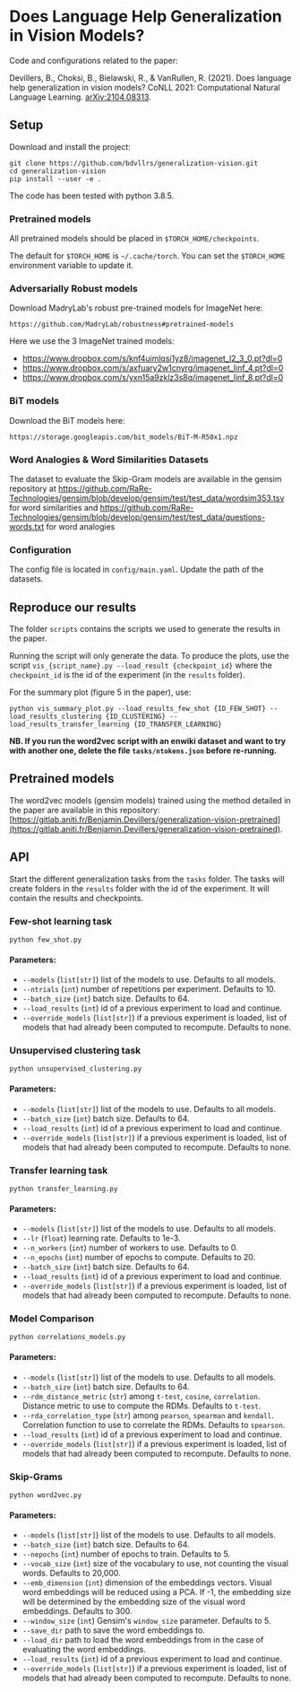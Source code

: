 # Does Language Help Generalization in Vision Models?
Code and configurations related to the paper:

Devillers, B., Choksi, B., Bielawski, R., & VanRullen, R. (2021). Does language help generalization in vision models? CoNLL 2021: Computational Natural Language Learning. [arXiv:2104.08313](https://arxiv.org/abs/2104.08313).

## Setup
Download and install the project:
```
git clone https://github.com/bdvllrs/generalization-vision.git
cd generalization-vision
pip install --user -e .
```

The code has been tested with python 3.8.5.

### Pretrained models
All pretrained models should be placed in `$TORCH_HOME/checkpoints`.

The default for `$TORCH_HOME` is `~/.cache/torch`. You can set the `$TORCH_HOME` environment
variable to update it.

### Adversarially Robust models
Download MadryLab's robust pre-trained models for ImageNet here: 
```
https://github.com/MadryLab/robustness#pretrained-models
```

Here we use the 3 ImageNet trained models:
- https://www.dropbox.com/s/knf4uimlqsi1yz8/imagenet_l2_3_0.pt?dl=0
- https://www.dropbox.com/s/axfuary2w1cnyrg/imagenet_linf_4.pt?dl=0
- https://www.dropbox.com/s/yxn15a9zklz3s8q/imagenet_linf_8.pt?dl=0

### BiT models
Download the BiT models here:
```
https://storage.googleapis.com/bit_models/BiT-M-R50x1.npz
```

### Word Analogies & Word Similarities Datasets
The dataset to evaluate the Skip-Gram models are available in the gensim repository at https://github.com/RaRe-Technologies/gensim/blob/develop/gensim/test/test_data/wordsim353.tsv for word similarities and https://github.com/RaRe-Technologies/gensim/blob/develop/gensim/test/test_data/questions-words.txt for word analogies

### Configuration
The config file is located in `config/main.yaml`. 
Update the path of the datasets.


## Reproduce our results
The folder `scripts` contains the scripts we used to generate the results in the paper.

Running the script will only generate the data. To produce the plots, use the script `vis_{script_name}.py --load_result {checkpoint_id}`
where the `checkpoint_id` is the id of the experiment (in the `results` folder).

For the summary plot (figure 5 in the paper), use:
```
python vis_summary_plot.py --load_results_few_shot {ID_FEW_SHOT} --load_results_clustering {ID_CLUSTERING} --load_results_transfer_learning {ID_TRANSFER_LEARNING}
```

**NB. If you run the word2vec script with an enwiki dataset and want to try with another one, delete the file `tasks/ntokens.json` before re-running.**

## Pretrained models
The word2vec models (gensim models) trained using the method detailed in the paper are available in this repository: 
[https://gitlab.aniti.fr/Benjamin.Devillers/generalization-vision-pretrained](https://gitlab.aniti.fr/Benjamin.Devillers/generalization-vision-pretrained).

## API
Start the different generalization tasks from the `tasks` folder.
The tasks will create folders in the `results` folder with the id of the experiment.
It will contain the results and checkpoints.

### Few-shot learning task
```
python few_shot.py
```
#### Parameters:
- `--models` (`list[str]`) list of the models to use. Defaults to all models.
- `--ntrials` (`int`) number of repetitions per experiment. Defaults to 10.
- `--batch_size` (`int`) batch size. Defaults to 64.
- `--load_results` (`int`) id of a previous experiment to load and continue.
- `--override_models` (`list[str]`) if a previous experiment is loaded, list of models that had already been computed to recompute. Defaults to none. 

### Unsupervised clustering task
```
python unsupervised_clustering.py
```
#### Parameters:
- `--models` (`list[str]`) list of the models to use. Defaults to all models.
- `--batch_size` (`int`) batch size. Defaults to 64.
- `--load_results` (`int`) id of a previous experiment to load and continue.
- `--override_models` (`list[str]`) if a previous experiment is loaded, list of models that had already been computed to recompute. Defaults to none. 

### Transfer learning task
```
python transfer_learning.py
```
#### Parameters:
- `--models` (`list[str]`) list of the models to use. Defaults to all models.
- `--lr` (`float`) learning rate. Defaults to 1e-3.
- `--n_workers` (`int`) number of workers to use. Defaults to 0.
- `--n_epochs` (`int`) number of epochs to compute. Defaults to 20.  
- `--batch_size` (`int`) batch size. Defaults to 64.
- `--load_results` (`int`) id of a previous experiment to load and continue.
- `--override_models` (`list[str]`) if a previous experiment is loaded, list of models that had already been computed to recompute. Defaults to none. 

### Model Comparison
```
python correlations_models.py
```
#### Parameters:
- `--models` (`list[str]`) list of the models to use. Defaults to all models.
- `--batch_size` (`int`) batch size. Defaults to 64.
- `--rdm_distance_metric` (`str`) among `t-test`, `cosine`, `correlation`. Distance metric to use to compute the RDMs. Defaults to `t-test`.  
- `--rda_correlation_type` (`str`) among `pearson`, `spearman` and `kendall`. Correlation function to use to correlate the RDMs. Defaults to `spearson`.  
- `--load_results` (`int`) id of a previous experiment to load and continue.
- `--override_models` (`list[str]`) if a previous experiment is loaded, list of models that had already been computed to recompute. Defaults to none. 

### Skip-Grams
```
python word2vec.py
```
#### Parameters:
- `--models` (`list[str]`) list of the models to use. Defaults to all models.
- `--batch_size` (`int`) batch size. Defaults to 64.
- `--nepochs` (`int`) number of epochs to train. Defaults to 5.  
- `--vocab_size` (`int`) size of the vocabulary to use, not counting the visual words. Defaults to 20,000.
- `--emb_dimension` (`int`) dimension of the embeddings vectors. Visual word embeddings will be reduced using a PCA. If -1, the embedding size will be determined by the embedding size of the visual word embeddings. Defaults to 300.  
- `--window_size` (`int`)  Gensim's `window_size` parameter. Defaults to 5.
- `--save_dir` path to save the word embeddings to.
- `--load_dir` path to load the word embeddings from in the case of evaluating the word embeddings.
- `--load_results` (`int`) id of a previous experiment to load and continue.
- `--override_models` (`list[str]`) if a previous experiment is loaded, list of models that had already been computed to recompute. Defaults to none. 

